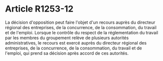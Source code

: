 # Article R1253-12

La décision d'opposition peut faire l'objet d'un recours auprès du directeur régional des entreprises, de la concurrence, de la consommation, du travail et de l'emploi. Lorsque le contrôle du respect de la réglementation du travail par les membres du groupement relève de plusieurs autorités administratives, le recours est exercé auprès du directeur régional des entreprises, de la concurrence, de la consommation, du travail et de l'emploi, qui prend sa décision après accord de ces autorités.